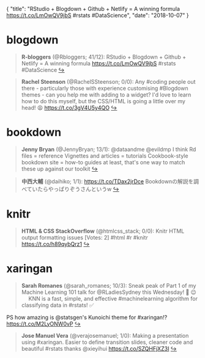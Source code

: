 {
  "title": "RStudio + Blogdown + Github + Netlify = A winning formula https://t.co/LmOwQV9jbS #rstats #DataScience",
  "date": "2018-10-07"
}

# blogdown

> **R-bloggers** (@Rbloggers; 41/12): RStudio + Blogdown + Github + Netlify = A winning formula https://t.co/LmOwQV9jbS #rstats #DataScience  [&#8618;](https://twitter.com/xieyihui/status/1048681894135644161)

<!-- -->


> **Rachel Steenson** (@RachelSSteenson; 0/0): Any #coding people out there - particularly those with experience customising #Blogdown themes - can you help me with adding to a widget? I'd love to learn how to do this myself, but the CSS/HTML is going a little over my head! 😩
https://t.co/3gV4U5y4QO  [&#8618;](https://twitter.com/xieyihui/status/1048608655258603520)

<!-- -->


# bookdown

> **Jenny Bryan** (@JennyBryan; 13/1): @dataandme @evildmp I think
Rd files = reference
Vignettes and articles = tutorials
Cookbook-style bookdown site = how-to guides
at least, that's one way to match these up against our toolkit  [&#8618;](https://twitter.com/xieyihui/status/1048634586274529281)

<!-- -->


> **中西大輔** (@daihiko; 1/1): https://t.co/TDax2jrDce Bookdownの解説を調べていたらやっぱりぞうさんというw  [&#8618;](https://twitter.com/xieyihui/status/1048772163447140352)

<!-- -->


# knitr

> **HTML & CSS StackOverflow** (@htmlcss_stack; 0/0): Knitr HTML output formatting issues [Votes: 2] #html #r #knitr
https://t.co/h89qybQrz1  [&#8618;](https://twitter.com/xieyihui/status/1048694218972192769)

<!-- -->


# xaringan

> **Sarah Romanes** (@sarah_romanes; 10/3): Sneak peak of Part 1 of my Machine Learning 101 talk for @RLadiesSydney this Wednesday!  🤫 😉
 
KNN is a fast, simple, and effective #machinelearning algorithm for classifying data in #rstats! ✅
>
PS how amazing is @statsgen's Kunoichi theme for #xaringan!? https://t.co/M2LyONW0vP  [&#8618;](https://twitter.com/xieyihui/status/1048760030659407872)

<!-- -->


> **Jose Manuel Vera** (@verajosemanuel; 1/0): Making a presentation using #xaringan. Easier to define transition slides, cleaner code and beautiful #rstats thanks @xieyihui https://t.co/SZQHFjXZ3I  [&#8618;](https://twitter.com/xieyihui/status/1048606565165686790)

<!-- -->


